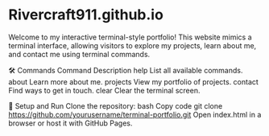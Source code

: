 # Rivercraft911.github.io

Welcome to my interactive terminal-style portfolio! 
This website mimics a terminal interface, allowing visitors to explore my projects, learn about me, and contact me using terminal commands.

🛠 Commands
Command	Description
help	List all available commands.
about	Learn more about me.
projects	View my portfolio of projects.
contact	Find ways to get in touch.
clear	Clear the terminal screen.

🔧 Setup and Run
Clone the repository:
bash
Copy code
git clone https://github.com/yourusername/terminal-portfolio.git
Open index.html in a browser or host it with GitHub Pages.

